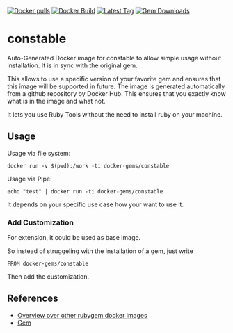 [![Docker pulls](https://img.shields.io/docker/pulls/rubygem/constable.svg)](https://hub.docker.com/r/rubygem/constable/)
[![Docker Build](https://img.shields.io/docker/automated/rubygem/constable.svg)](https://hub.docker.com/r/rubygem/constable/)
[![Latest Tag](https://img.shields.io/github/tag/docker-rubygem/constable.svg)](https://hub.docker.com/r/rubygem/constable/)
[![Gem Downloads](https://img.shields.io/gem/dt/constable.svg)](https://rubygems.org/gems/constable/)
# constable

Auto-Generated Docker image for constable to allow simple usage without installation.
It is in sync with the original gem.

This allows to use a specific version of your favorite gem and ensures that this image will be supported in future.
The image is generated automatically from a github repository by Docker Hub.
This ensures that you exactly know what is in the image and what not.

It lets you use Ruby Tools without the need to install ruby on your machine.

## Usage

Usage via file system:

`docker run -v $(pwd):/work -ti docker-gems/constable`

Usage via Pipe:

`echo "test" | docker run -ti docker-gems/constable`

It depends on your specific use case how your want to use it.

### Add Customization

For extension, it could be used as base image.

So instead of struggeling with the installation of a gem, just write

`FROM docker-gems/constable`

Then add the customization.

## References

 - [Overview over other rubygem docker images](https://github.com/thinkbot/docker-rubygem)
 - [Gem](https://rubygems.org/gems/constable/)

